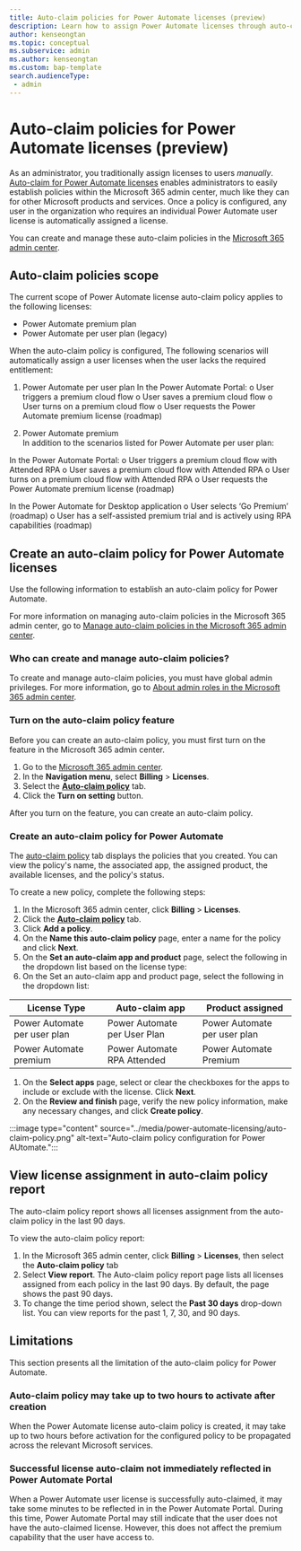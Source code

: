 ```yaml
---
title: Auto-claim policies for Power Automate licenses (preview)
description: Learn how to assign Power Automate licenses through auto-claim policies.
author: kenseongtan
ms.topic: conceptual
ms.subservice: admin
ms.author: kenseongtan
ms.custom: bap-template
search.audienceType: 
 - admin
---
```


# Auto-claim policies for Power Automate licenses (preview)
As an administrator, you traditionally assign licenses to users _manually_. [Auto-claim for Power Automate licenses](/microsoft-365/commerce/licenses/manage-auto-claim-policies) enables administrators to easily establish policies within the Microsoft 365 admin center, much like they can for other Microsoft products and services. Once a policy is configured, any user in the organization who requires an individual Power Automate user license is automatically assigned a license.

You can create and manage these auto-claim policies in the [Microsoft 365 admin center](https://go.microsoft.com/fwlink/?linkid=2259913).

## Auto-claim policies scope
The current scope of Power Automate license auto-claim policy applies to the following licenses:
- Power Automate premium plan
- Power Automate per user plan (legacy)

When the auto-claim policy is configured, The following scenarios will automatically assign a user licenses when the user lacks the required entitlement:


1. Power Automate per user plan
In the Power Automate Portal:
o	User triggers a premium cloud flow 
o	User saves a premium cloud flow
o	User turns on a premium cloud flow
o	User requests the Power Automate premium license (roadmap)

1. Power Automate premium	
In addition to the scenarios listed for Power Automate per user plan:

In the Power Automate Portal:
o	User triggers a premium cloud flow with Attended RPA
o	User saves a premium cloud flow with Attended RPA
o	User turns on a premium cloud flow with Attended RPA
o	User requests the Power Automate premium license (roadmap)

In the Power Automate for Desktop application
o	User selects ‘Go Premium’ (roadmap)
o	User has a self-assisted premium trial and is actively using RPA capabilities (roadmap)

## Create an auto-claim policy for Power Automate licenses
Use the following information to establish an auto-claim policy for Power Automate.

For more information on managing auto-claim policies in the Microsoft 365 admin center, go to [Manage auto-claim policies in the Microsoft 365 admin center](/microsoft-365/commerce/licenses/manage-auto-claim-policies).

### Who can create and manage auto-claim policies?
To create and manage auto-claim policies, you must have global admin privileges. For more information, go to [About admin roles in the Microsoft 365 admin center](/microsoft-365/admin/add-users/about-admin-roles).

### Turn on the auto-claim policy feature
Before you can create an auto-claim policy, you must first turn on the feature in the Microsoft 365 admin center.  

1.	Go to the [Microsoft 365 admin center](https://go.microsoft.com/fwlink/?linkid=2259913).
1.	In the **Navigation menu**, select **Billing** > **Licenses**.
1.	Select the [**Auto-claim policy**](https://admin.microsoft.com/adminportal/home?#/licenses/autoclaimpolicies) tab.
1.	Click the **Turn on setting** button.

After you turn on the feature, you can create an auto-claim policy.

### Create an auto-claim policy for Power Automate
The [auto-claim policy](https://admin.microsoft.com/adminportal/home?#/licenses/autoclaimpolicies) tab displays the policies that you created. You can view the policy's name, the associated app, the assigned product, the available licenses, and the policy's status. 

To create a new policy, complete the following steps:
1.	In the Microsoft 365 admin center, click **Billing** > **Licenses**.
1.	Click the [**Auto-claim policy**](https://admin.microsoft.com/adminportal/home?#/licenses/autoclaimpolicies) tab.
1.	Click **Add a policy**.
1.	On the **Name this auto-claim policy** page, enter a name for the policy and click **Next**.
1.	On the **Set an auto-claim app and product** page, select the following in the dropdown list based on the license type: 
1.	On the Set an auto-claim app and product page, select the following in the dropdown list:

| License Type | Auto-claim app | Product assigned |
|--------------|----------------|------------------|
| Power Automate per user plan | Power Automate per User Plan | Power Automate per user plan |
| Power Automate premium | Power Automate RPA Attended | Power Automate Premium |

1.	On the **Select apps** page, select or clear the checkboxes for the apps to include or exclude with the license.	Click **Next**.
1.	On the **Review and finish** page, verify the new policy information, make any necessary changes, and click **Create policy**.

:::image type="content" source="../media/power-automate-licensing/auto-claim-policy.png" alt-text="Auto-claim policy configuration for Power AUtomate.":::
 

## View license assignment in auto-claim policy report
The auto-claim policy report shows all licenses assignment from the auto-claim policy in the last 90 days.

To view the auto-claim policy report:
1.	In the Microsoft 365 admin center, click **Billing** > **Licenses**, then select the **Auto-claim policy** tab
1.	Select **View report**. The Auto-claim policy report page lists all licenses assigned from each policy in the last 90 days. By default, the page shows the past 90 days.
1.	To change the time period shown, select the **Past 30 days** drop-down list. You can view reports for the past 1, 7, 30, and 90 days.

## Limitations
This section presents all the limitation of the auto-claim policy for Power Automate.

### Auto-claim policy may take up to two hours to activate after creation
When the Power Automate license auto-claim policy is created, it may take up to two hours before activation for the configured policy to be propagated across the relevant Microsoft services.

### Successful license auto-claim not immediately reflected in Power Automate Portal
When a Power Automate user license is successfully auto-claimed, it may take some minutes to be reflected in in the Power Automate Portal. During this time, Power Automate Portal may still indicate that the user does not have the auto-claimed license. However, this does not affect the premium capability that the user have access to.


